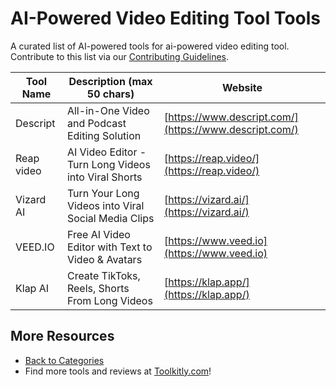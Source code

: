 # AI-Powered Video Editing Tool Tools

A curated list of AI-powered tools for ai-powered video editing tool. Contribute to this list via our [Contributing Guidelines](../CONTRIBUTING.md).

| Tool Name | Description (max 50 chars) | Website |
|-----------|----------------------------|---------|
| Descript | All-in-One Video and Podcast Editing Solution | [https://www.descript.com/](https://www.descript.com/) |
| Reap video | AI Video Editor - Turn Long Videos into Viral Shorts | [https://reap.video/](https://reap.video/) |
| Vizard AI | Turn Your Long Videos into Viral Social Media Clips | [https://vizard.ai/](https://vizard.ai/) |
| VEED.IO | Free AI Video Editor with Text to Video & Avatars | [https://www.veed.io](https://www.veed.io) |
| Klap AI | Create TikToks, Reels, Shorts From Long Videos | [https://klap.app/](https://klap.app/) |

## More Resources
- [Back to Categories](https://github.com/ToolkitlyAI/awesome-ai-tools/blob/master/README.md)
- Find more tools and reviews at [Toolkitly.com](https://toolkitly.com)!
